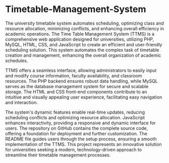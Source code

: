 # Timetable-Management-System
The university timetable system automates scheduling, optimizing class and resource allocation, minimizing conflicts, and enhancing overall efficiency in academic operations.
The Time Table Management System (TTMS) is a comprehensive web application designed for universities, utilizing PHP, MySQL, HTML, CSS, and JavaScript to create an efficient and user-friendly scheduling solution. This system automates the complex task of timetable creation and management, enhancing the overall organization of academic schedules.

TTMS offers a seamless interface, allowing administrators to easily input and modify course information, faculty availability, and classroom resources. The PHP backend ensures robust data handling, while MySQL serves as the database management system for secure and scalable storage. The HTML and CSS front-end components contribute to an intuitive and visually appealing user experience, facilitating easy navigation and interaction.

The system's dynamic features enable real-time updates, reducing scheduling conflicts and optimizing resource allocation. JavaScript enhances interactivity, providing a responsive and dynamic interface for users. The repository on GitHub contains the complete source code, offering a foundation for deployment and further customization. The README file guides users through the setup process, ensuring a smooth implementation of the TTMS. This project represents an innovative solution for universities seeking a modern, technology-driven approach to streamline their timetable management processes.






